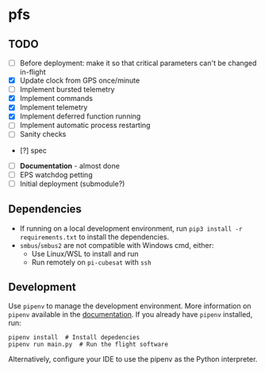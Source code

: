# pfs

## TODO
- [ ] Before deployment: make it so that critical parameters can't be changed in-flight
- [x] Update clock from GPS once/minute
- [ ] Implement bursted telemetry
- [x] Implement commands
- [x] Implement telemetry
- [x] Implement deferred function running
- [ ] Implement automatic process restarting
- [ ] Sanity checks
- [?] spec
- [ ] **Documentation** - almost done
- [ ] EPS watchdog petting
- [ ] Initial deployment (submodule?)

## Dependencies
* If running on a local development environment, run `pip3 install -r requirements.txt` to install the dependencies.
* `smbus`/`smbus2` are not compatible with Windows cmd, either:
    * Use Linux/WSL to install and run
    * Run remotely on `pi-cubesat` with `ssh`

## Development
Use `pipenv` to manage the development environment.
More information on `pipenv` available in the [documentation](https://pipenv.readthedocs.io/en/latest/).
If you already have `pipenv` installed, run:
```
pipenv install  # Install depedencies
pipenv run main.py  # Run the flight software
```
Alternatively, configure your IDE to use the pipenv as the Python interpreter.